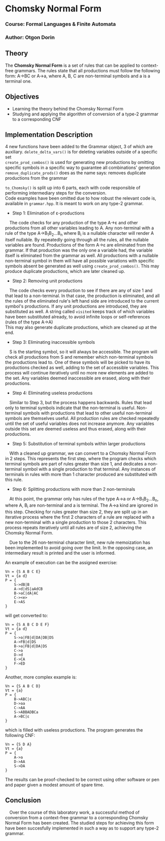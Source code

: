 # Chomsky Normal Form

### Course: Formal Languages & Finite Automata

### Author: Otgon Dorin

## Theory

The **Chomsky Normal Form** is a set of rules that can be applied to context-free grammars.
The rules state that all productions must follow the following form: A->BC or A->a, where A, B, C are non-terminal symbols and a is a terminal one.
## Objectives

* Learning the theory behind the Chomsky Normal Form
* Studying and applying the algorithm of conversion of a type-2 grammar to a corresponding CNF

## Implementation Description
4 new functions have been added to the Grammar object, 3 of which are auxiliary.
`delete_delta_vars()` is for deleting variables outside of a specific set  
`create_prod_combos()` is used for generating new productions by omitting specific symbols in a specific way to guarantee all combinations' generation  
`remove_duplicate_prods()` does as the name says: removes duplicate productions from the grammar  

`to_Chomsky()` is split up into 6 parts, each with code responsible of performing intermediary steps for the conversion.  
Code examples have been omitted due to how robust the relevant code is, available in `grammar.hpp`. It is meant to work on any type-2 grammar.

- Step 1: Elimination of ε-productions

&emsp;The code checks for any production of the type A->ε and other productions from all other variables leading to A. Any non-terminal with a rule of the type A->B<sub>1</sub>B<sub>2</sub>...B<sub>n</sub> where B<sub>i</sub> is a nullable character will render A itself nullable.
By repeatedly going through all the rules, all the nullable variables are found. Productions of the form A->ε are eliminated from the grammar. If that production was the only one a variable had, the variable itself is eliminated from the grammar as well.
All productions with a nullable non-terminal symbol in them will have all possible variations with specific symbols absent be generated as well using `create_prod_combos()`. This may produce duplicate productions, which are later cleaned up.

- Step 2: Removing unit productions

&emsp;The code checks every production to see if there are any of size 1 and that lead to a non-terminal. In that case, the production is eliminated, and all the rules of the eliminated rule's left hand side are introduced to the current symbol's productions. If any unit productions are introduced, they are substituted as well.
A string called `visited` keeps track of which variables have been substituted already, to avoid infinite loops or self-references (rules of the type A->A)  
This may also generate duplicate productions, which are cleaned up at the end.

- Step 3: Eliminating inaccessible symbols

&emsp;S is the starting symbol, so it will always be accessible. The program will check all productions from S and remember which non-terminal symbols the productions lead to. One of these symbols will be picked to have its productions checked as well, adding to the set of accessible variables. This process will continue iteratively until no more new elements are added to the set.
Any variables deemed inaccessible are erased, along with their productions.

- Step 4: Eliminating useless productions

&emsp;Similar to Step 3, but the process happens backwards. Rules that lead only to terminal symbols indicate that the non-terminal is useful. Non-terminal symbols with productions that lead to other useful non-terminal symbols are themselves useful.
All production rules are checked repeatedly until the set of useful variables does not increase anymore. Any variables outside this set are deemed useless and thus erased, along with their productions.

- Step 5: Substitution of terminal symbols within larger productions

&emsp;With a cleaned up grammar, we can convert to a Chomsky Normal Form in 2 steps. This represents the first step, where the program checks which terminal symbols are part of rules greater than size 1, and dedicates a non-terminal symbol with a single production to that terminal.
Any instances of terminals in rules with more than 1 character produced are substituted with this rule.

- Step 6: Splitting productions with more than 2 non-terminals

&emsp;At this point, the grammar only has rules of the type A->a or A->B<sub>1</sub>B<sub>2</sub>...B<sub>n</sub>, where A, B<sub>i</sub> are non-terminal and a is terminal. The A->a kind are ignored in this step.
Checking for rules greater than size 2, they are split up in an iterative process where the first 2 characters of a rule are replaced with a new non-terminal with a single production to those 2 characters.
This process repeats iteratively until all rules are of size 2, achieving the Chomsky Normal Form.

&emsp;Due to the 26 non-terminal character limit, new rule memoization has been implemented to avoid going over the limit. In the opposing case, an intermediary result is printed and the user is informed.

An example of execution can be the assigned exercise:
```
Vn = {S A B C E}
Vt = {a d}
P = {
	S->dB|B
	A->d|dS|aAdCB
	B->aC|dA|AC
	C-><e>
	E->AS
}
```
will get converted to:
```
Vn = {S A B C D E F}
Vt = {a d}
P = {
	S->a|FB|d|DA|DB|DS
	A->FB|d|DS
	B->a|FB|d|DA|DS
	C->a
	D->d
	E->CA
	F->ED
}
```

Another, more complex example is:
```
Vn = {S A B C D}
Vt = {a}
P = {
	B->ABC|ε
	D->aa
	C->AA
	S->ABBADBCa
	A->BC|ε
}
```
which is filled with useless productions. The program generates the following CNF:
```
Vn = {S D A}
Vt = {a}
P = {
	A->a
	D->AA
	S->DA
}
```

The results can be proof-checked to be correct using other software or pen and paper given a modest amount of spare time.

## Conclusion
&emsp;Over the course of this laboratory work, a successful method of conversion from a context-free grammar to a corresponding Chomsky Normal Form has been created. The studied steps for achieving this form have been succesfully implemented in such a way as to support any type-2 grammar.
